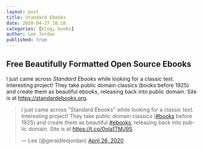 ```yaml
---
layout: post
title: Standard Ebooks
date: 2020-04-27 10:18
categories: [blog, books]
author: Lee Jordan
published: true
---
```


<h2>Free Beautifully Formatted Open Source Ebooks</H2>

I just came across <i>Standard Ebooks</i> while looking for a classic text. Interesting project! They take public domain classics (books before 1925) and create them as beautiful ebooks, releasing back into public domain. Site is at <a href="https://standardebooks.org" title="Free Beautifully Formatted Open Source Ebooks" target="_blank" rel="nofollow">https://standardebooks.org</a>.

<blockquote class="twitter-tweet"><p lang="en" dir="ltr">I just came across &quot;Standard Ebooks&quot; while looking for a classic text. Interesting project! They take public domain classics (<a href="https://twitter.com/hashtag/books?src=hash&amp;ref_src=twsrc%5Etfw">#books</a> before 1925) and create them as beautiful <a href="https://twitter.com/hashtag/ebooks?src=hash&amp;ref_src=twsrc%5Etfw">#ebooks</a>, releasing back into public domain. Site is at <a href="https://t.co/0ola1TMJ9S">https://t.co/0ola1TMJ9S</a>.</p>&mdash; Lee (@geraldleejordan) <a href="https://twitter.com/geraldleejordan/status/1254524308631588864?ref_src=twsrc%5Etfw">April 26, 2020</a></blockquote> <script async src="https://platform.twitter.com/widgets.js" charset="utf-8"></script> 
